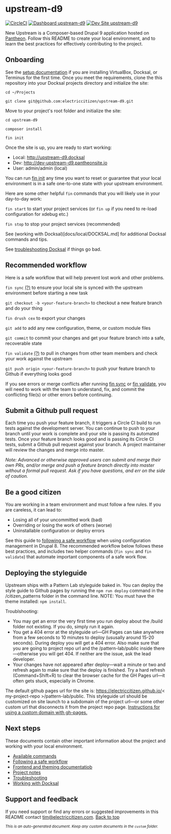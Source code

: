 # upstream-d9

[![CircleCI](https://circleci.com/gh/electriccitizen/upstream-d9.svg?style=shield)](https://circleci.com/gh/electriccitizen/upstream-d9)
[![Dashboard upstream-d9](https://img.shields.io/badge/dashboard-upstream_d9-yellow.svg)](https://dashboard.pantheon.io/sites/fa0c87bc-6677-497c-93ba-c3e7ee868c7e#dev/code)
[![Dev Site upstream-d9](https://img.shields.io/badge/site-upstream_d9-blue.svg)](http://dev-upstream-d9.pantheonsite.io/)

New Upstream is a Composer-based Drupal 9 application hosted on [Pantheon](http://dashboard.getpantheon.com). Follow this README to create your local environment, and to learn the best practices for effectively contributing to the project.

## Onboarding

See the [setup documentation](docs/SETUP.md) if you are installing VirtualBox, Docksal, or Terminus for the first time. Once you meet the requirements, clone the this repository into your Docksal projects directory and initialize the site:

```cd ~/Projects```

```git clone git@github.com:electriccitizen/upstream-d9.git```

Move to your project's root folder and initialize the site:

```cd upstream-d9```

```composer install```

```fin init```

Once the site is up, you are ready to start working:

* Local: http://upstream-d9.docksal
* Dev: http://dev-upstream-d9.pantheonsite.io
* User: admin/admin (local)

You can run [fin init](docs/commands/INIT.md) any time you want to reset or guarantee that your local environment is in a safe one-to-one state with your upstream environment. 

Here are some other helpful ```fin``` commands that you will likely use in your day-to-day work:

```fin start``` to start your project services (or ```fin up``` if you need to re-load configuration for xdebug etc.)

```fin stop``` to stop your project services (recommended)

See (working with Docksal)[docs/local/DOCKSAL.md] for additional Docksal commands and tips. 

See [troubleshooting Docksal](docs/local/TROUBLESHOOT.md) if things go bad.



## Recommended workflow

Here is a safe workflow that will help prevent lost work and other problems.

```fin sync``` [(?)](docs/commands/SYNC.md) to ensure your local site is synced with the upstream environment before starting a new task 

```git checkout -b <your-feature-branch>``` to checkout a new feature branch and do your thing

```fin drush cex``` to export your changes

```git add``` to add any new configuration, theme, or custom module files 

```git commit``` to commit your changes and get your feature branch into a safe, recoverable state

```fin validate``` [(?)](docs/commands/VALIDATE.md)  to pull in changes from other team members and check your work against the upstream

```git push origin <your-feature-branch>``` to push your feature branch to Github if everything looks good

If you see errors or merge conflicts after running [fin sync](docs/commands/SYNC.md) or [fin validate](docs/commands/VALIDATE.md), you will need to work with the team to understand, fix, and commit the conflicting file(s) or other errors before continuing.

## Submit a Github pull request

Each time you push your feature branch, it triggers a Circle CI build to run tests against the development server. You can continue to push to your branch until your work is complete and your site is passing its automated tests. Once your feature branch looks good and is passing its Circle CI tests, submit a Github pull request against your branch. A project maintainer will review the changes and merge into master.

*Note: Advanced or otherwise approved users can submit and merge their own PRs, and/or merge and push a feature branch directly into master without a formal pull request. Ask if you have questions, and err on the side of caution.*


## Be a good citizen

You are working in a team environment and must follow a few rules. If you are careless, it can lead to:

* Losing all of your uncommitted work (bad)
* Overriding or losing the work of others (worse)
* Uninstallable configuration or deploy errors

See this guide to [following a safe workflow](docs/workflow/WORKFLOW.md) when using configuration management in Drupal 8. The recommended workflow below follows these best practices, and includes two helper commands (```fin sync``` and ```fin validate```) that automate important components of a safe work flow.

## Deploying the styleguide

Upstream ships with a Pattern Lab styleguide baked in. You can deploy the style guide to Github pages by running the ```npm run deploy``` command in the /citizen_patterns folder in the command line. NOTE: You must have the theme installed: ```npm install```.  

Troublshooting:
* You may get an error the very first time you run deploy about the /build folder not existing. If you do, simply run it again.
* You get a 404 error at the styleguide url—GH Pages can take anywhere from a few seconds to 10 minutes to deploy (ususally around 15-20 seconds). During deploy you will get a 404 error. Also make sure that you are going to project repo url and the /pattern-lab/public inside there—otherwise you will get 404. If neither are the issue, ask the lead developer.
* Your changes have not appeared after deploy—wait a minute or two and refresh again to make sure that the deploy is finished. Try a hard refresh (Command+Shift+R) to clear the browser cache for the GH Pages url—it often gets stuck, especially in Chrome.

The default github pages url for the site is: https://electriccitizen.github.io/< my-project-repo >/pattern-lab/public.  This styleguide url should be customized on site launch to a subdomain of the project url—or some other custom url that disconnects it from the project repo page. <a href="https://help.github.com/en/github/working-with-github-pages/about-custom-domains-and-github-pages" target="_blank">Instructions for using a custom domain with gh-pages.</a>


## Next steps

These documents contain other important information about the project and working with your local environment.

* [Available commands](docs/commands/COMMANDS.md) 
* [Following a safe workflow](docs/workflow/WORKFLOW.md)
* [Frontend and theming documentatiob](docs/frontend/THEME.md)
* [Project notes](docs/custom/NOTES.md)
* [Troubleshooting](docs/local/TROUBLESHOOT.md)
* [Working with Docksal](docs/local/DOCKSAL.md)

## Support and feedback

If you need support or find any errors or suggested improvements in this README contact <tim@electriccitizen.com>.
<testing>
[Back to top](#[Project])

*<small>This is an auto-generated document. Keep any custom documents in the ```custom``` folder.</small>*
